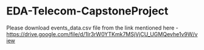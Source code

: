 # EDA-Telecom-CapstoneProject

Please download events_data.csv file from the link mentioned here - https://drive.google.com/file/d/1Ir3rW0YTKmk7MSjVjCU_UGMQevhe1v9W/view
